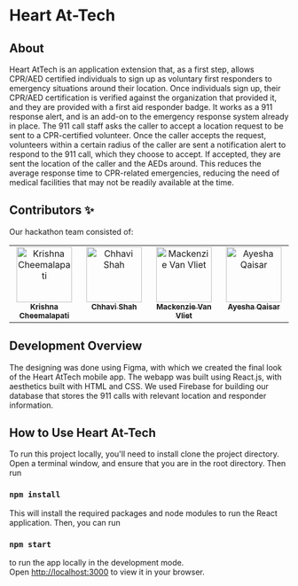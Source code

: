 # Heart At-Tech

## About

Heart AtTech is an application extension that, as a first step, allows CPR/AED certified individuals to sign up as voluntary first responders to emergency situations around their location. Once individuals sign up, their CPR/AED certification is verified against the organization that provided it, and they are provided with a first aid responder badge. It works as a 911 response alert, and is an add-on to the emergency response system already in place. The 911 call staff asks the caller to accept a location request to be sent to a CPR-certified volunteer. Once the caller accepts the request, volunteers within a certain radius of the caller are sent a notification alert to respond to the 911 call, which they choose to accept. If accepted, they are sent the location of the caller and the AEDs around. This reduces the average response time to CPR-related emergencies, reducing the need of medical facilities that may not be readily available at the time.

## Contributors ✨

Our hackathon team consisted of:

<!-- ALL-CONTRIBUTORS-LIST:START - Do not remove or modify this section -->
<!-- prettier-ignore-start -->
<!-- markdownlint-disable -->
<table>
  <tbody>
    <tr>
      <td align="center" valign="top" width="14.28%"><a href="https://krishnacheemalapati.github.io/"><img src="https://avatars.githubusercontent.com/u/45082599?v=4" width="100px;" alt="Krishna Cheemalapati"/><br /><sub><b>Krishna Cheemalapati</b></sub></a><br /></td>
      <td align="center" valign="top" width="14.28%"><a href="https://github.com/ConverseScholar"><img src="https://avatars.githubusercontent.com/u/97484565?v=4" width="100px;" alt="Chhavi Shah"/><br /><sub><b>Chhavi Shah</b></sub></a><br /></td>
      <td align="center" valign="top" width="14.28%"><a href="https://github.com/mackvv"><img src="https://avatars.githubusercontent.com/u/44353726?s=96&v=4" width="100px;" alt="Mackenzie Van Vliet"/><br /><sub><b>Mackenzie Van Vliet</b></sub></a><br /></td>
      <td align="center" valign="top" width="14.28%"><a href="https://github.com/ayeshaq2"><img src="https://avatars.githubusercontent.com/u/97372395?v=4" width="100px;" alt="Ayesha Qaisar"/><br /><sub><b>Ayesha Qaisar</b></sub></a><br /></td>
    </tr>
  </tbody>
</table>

<!-- markdownlint-restore -->
<!-- prettier-ignore-end -->

<!-- ALL-CONTRIBUTORS-LIST:END -->
<!-- prettier-ignore-start -->
<!-- markdownlint-disable -->

<!-- markdownlint-restore -->
<!-- prettier-ignore-end -->

<!-- ALL-CONTRIBUTORS-LIST:END -->

## Development Overview

The designing was done using Figma, with which we created the final look of the Heart AtTech mobile app. The webapp was built using React.js, with aesthetics built with HTML and CSS. We used Firebase for building our database that stores the 911 calls with relevant location and responder information.

## How to Use Heart At-Tech

To run this project locally, you'll need to install clone the project directory. Open a terminal window, and ensure that you are in the root directory. Then run 

### `npm install`

This will install the required packages and node modules to run the React application. Then, you can run

### `npm start`

to run the app locally in the development mode.\
Open [http://localhost:3000](http://localhost:3000) to view it in your browser.



